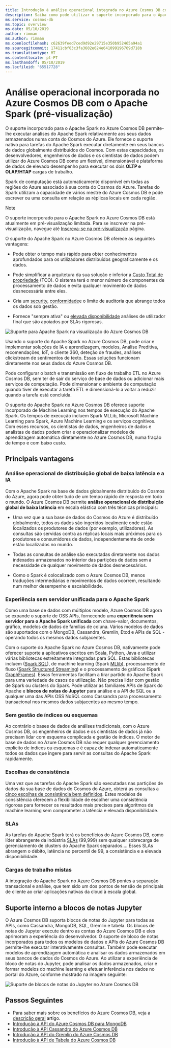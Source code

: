 ```yaml
---
title: Introdução à análise operacional integrada no Azure Cosmos DB com o Apache Spark
description: Saiba como pode utilizar o suporte incorporado para o Apache Spark no Azure Cosmos DB para executar análises operacionais e de IA
ms.service: cosmos-db
ms.topic: overview
ms.date: 05/10/2019
author: rimman
ms.author: rimman
ms.openlocfilehash: c62639feed7ced9d92e29715e350b952465a94a1
ms.sourcegitcommit: 17411cbf03c3fa3602e624e641099196769d718b
ms.translationtype: MT
ms.contentlocale: pt-PT
ms.lasthandoff: 05/10/2019
ms.locfileid: "65517728"
---
```

# <a name="built-in-operational-analytics-in-azure-cosmos-db-with-apache-spark-preview"></a>Análise operacional incorporada no Azure Cosmos DB com o Apache Spark (pré-visualização) 

O suporte incorporado para o Apache Spark no Azure Cosmos DB permite-lhe executar análises do Apache Spark relativamente aos seus dados armazenados numa conta do Cosmos do Azure. Ele fornece o suporte nativo para tarefas do Apache Spark executar diretamente em seus bancos de dados globalmente distribuídos do Cosmos. Com estas capacidades, os desenvolvedores, engenheiros de dados e os cientistas de dados podem utilizar do Azure Cosmos DB como um flexível, dimensionável e plataforma de dados de elevado desempenho para executar os dois **OLTP e OLAP/HTAP** cargas de trabalho. 

Spark de computação está automaticamente disponível em todas as regiões do Azure associado à sua conta do Cosmos do Azure. Tarefas do Spark utilizam a capacidade de vários mestre do Azure Cosmos DB e pode escrever ou uma consulta em relação as réplicas locais em cada região. 

> [!NOTE]
> O suporte incorporado para o Apache Spark no Azure Cosmos DB está atualmente em pré-visualização limitada. Para se inscrever na pré-visualização, navegue até [Inscreva-se na pré-visualização](https://portal.azure.com/?feature.customportal=false#create/Microsoft.DocumentDB) página. 

O suporte do Apache Spark no Azure Cosmos DB oferece as seguintes vantagens:

* Pode obter o tempo mais rápido para obter conhecimentos aprofundados para os utilizadores distribuídos geograficamente e os dados.

* Pode simplificar a arquitetura da sua solução e inferior a [Custo Total de propriedade](total-cost-ownership.md) (TCO). O sistema terá o menor número de componentes de processamento de dados e evita qualquer movimento de dados desnecessária entre eles.

* Cria um [security](secure-access-to-data.md), [conformidade](compliance.md)e o limite de auditoria que abrange todos os dados sob gestão.

* Fornece "sempre ativa" ou [elevada disponibilidade](high-availability.md) análises de utilizador final que são apoiados por SLAs rigorosas.

![Suporte para Apache Spark na visualização do Azure Cosmos DB](./media/spark-api-introduction/spark-api-visualization.png)
 
Usando o suporte do Apache Spark no Azure Cosmos DB, pode criar e implementar soluções de IA e aprendizagem, modelos, Análise Preditiva, recomendações, IoT, o cliente 360, deteção de fraudes, análises clickstream de sentimentos de texto. Essas soluções funcionam diretamente nos seus dados do Azure Cosmos DB.

Pode configurar o batch e transmissão em fluxo de trabalho ETL no Azure Cosmos DB, sem ter de sair do serviço de base de dados ou adicionar mais serviços de computação. Pode dimensionar o ambiente de computação quando tiver de executar a tarefa ETL e dimensioná-lo a voltar a reduzir quando a tarefa está concluída.

O suporte do Apache Spark no Azure Cosmos DB oferece suporte incorporado de Machine Learning nos tempos de execução do Apache Spark. Os tempos de execução incluem Spark MLLib, Microsoft Machine Learning para Spark, Azure Machine Learning e os serviços cognitivos. Com esses recursos, os cientistas de dados, engenheiros de dados e analistas de dados podem criar e operacionalizar modelos de aprendizagem automática diretamente no Azure Cosmos DB, numa fração de tempo e com baixo custo.


## <a name="key-benefits"></a>Principais vantagens

### <a name="globally-distributed-low-latency-operational-analytics-and-ai"></a>Análise operacional de distribuição global de baixa latência e a IA

Com o Apache Spark na base de dados globalmente distribuído do Cosmos do Azure, agora pode obter tudo de um tempo rápido de resposta em todo o mundo. O Azure Cosmos DB permite **análise operacional de distribuição global de baixa latência** em escala elástica com três técnicas principais:

* Uma vez que a sua base de dados do Cosmos do Azure é distribuído globalmente, todos os dados são ingeridos localmente onde estão localizados os produtores de dados (por exemplo, utilizadores). As consultas são servidas contra as réplicas locais mais próximos para os produtores e consumidores de dados, independentemente de onde estão localizados no mundo. 

* Todas as consultas de análise são executadas diretamente nos dados indexados armazenados no interior das partições de dados sem a necessidade de qualquer movimento de dados desnecessários. 

* Como o Spark é colocalizado com o Azure Cosmos DB, menos traduções intermediárias e movimentos de dados ocorrem, resultando num melhor desempenho e escalabilidade.

### <a name="unified-serverless-experience-for-apache-spark"></a>Experiência sem servidor unificada para o Apache Spark

Como uma base de dados com múltiplos modelo, Azure Cosmos DB agora se expande o suporte de OSS APIs, fornecendo uma **experiência sem servidor para o Apache Spark unificada** com chave-valor, documentos, gráfico, modelos de dados de famílias de coluna. Vários modelos de dados são suportados com o MongoDB, Cassandra, Gremlin, Etcd e APIs de SQL - operando todos os mesmos dados subjacentes. 

Com o suporte do Apache Spark no Azure Cosmos DB, nativamente pode oferecer suporte a aplicativos escritos em Scala, Python, Java e utilizar várias bibliotecas estreitamente integradas para SQL. Estas bibliotecas incluem ([Spark SQL](https://spark.apache.org/sql/)), de machine learning (Spark [MLlib](https://spark.apache.org/mllib/)), processamento de fluxo ([Spark Structured Streaming](https://spark.apache.org/streaming/)) e o processamento de gráficos (Spark [GraphFrames]( https://docs.databricks.com/spark/latest/graph-analysis/graphframes/user-guide-python.html)). Essas ferramentas facilitam a tirar partido do Apache Spark para uma variedade de casos de utilização. Não precisa lidar com gestão de Spark ou clusters do Spark. Pode utilizar as familiares APIs de Spark do Apache e **blocos de notas do Jupyter** para análise e a API de SQL ou a qualquer uma das APIs OSS NoSQL como Cassandra para processamento transacional nos mesmos dados subjacentes ao mesmo tempo.

### <a name="no-schema-or-index-management"></a>Sem gestão de índices ou esquemas

Ao contrário o bases de dados de análises tradicionais, com o Azure Cosmos DB, os engenheiros de dados e os cientistas de dados já não precisam lidar com esquema complicada e gestão de índices. O motor de base de dados no Azure Cosmos DB não requer qualquer gerenciamento explícito de índices ou esquemas e é capaz de indexar automaticamente todos os dados que ingere para servir as consultas do Apache Spark rapidamente. 

### <a name="consistency-choices"></a>Escolhas de consistência

Uma vez que as tarefas do Apache Spark são executadas nas partições de dados da sua base de dados do Cosmos do Azure, obterá as consultas a [cinco escolhas de consistência bem definidos](consistency-levels.md). Estes modelos de consistência oferecem a flexibilidade de escolher uma consistência rigorosa para fornecer os resultados mais precisos para algoritmos de machine learning sem comprometer a latência e elevada disponibilidade. 

### <a name="slas"></a>SLAs

As tarefas do Apache Spark terá os benefícios do Azure Cosmos DB, como líder abrangente da indústria [SLAs](https://azure.microsoft.com/support/legal/sla/documentdb/v1_1/) (99,999) sem qualquer sobrecarga de gerenciamento de clusters do Apache Spark separados.... Esses SLAs abrangem o débito, latência no percentil de 99, a consistência e a elevada disponibilidade. 

### <a name="mixed-workloads"></a>Cargas de trabalho mistas

A integração do Apache Spark no Azure Cosmos DB pontes a separação transacional e análise, que tem sido um dos pontos de tensão de principais de cliente ao criar aplicações nativas da cloud à escala global. 

## <a name="built-in-jupyter-notebooks-support"></a>Suporte interno a blocos de notas Jupyter

O Azure Cosmos DB suporta blocos de notas do Jupyter para todas as APIs, como Cassandra, MongoDB, SQL, Gremlin e tabela. Os blocos de notas do Jupyter execute dentro as contas do Azure Cosmos DB e eles aprimoram a experiência do desenvolvedor. O suporte de bloco de notas incorporados para todos os modelos de dados e APIs do Azure Cosmos DB permite-lhe executar interativamente consultas. Também pode executar modelos de aprendizagem automática e analisar os dados armazenados em seus bancos de dados do Cosmos do Azure. Ao utilizar a experiência de bloco de notas do Jupyter, pode analisar os dados armazenados, criar e formar modelos do machine learning e efetuar inferência nos dados no portal do Azure, conforme mostrado na imagem seguinte:

![Suporte de blocos de notas do Jupyter no Azure Cosmos DB](./media/spark-api-introduction/jupyter-notebooks-portal.png)

## <a name="next-steps"></a>Passos Seguintes

* Para saber mais sobre os benefícios do Azure Cosmos DB, veja a [descrição geral](introduction.md) artigo.
* [Introdução à API do Azure Cosmos DB para MongoDB](mongodb-introduction.md)
* [Introdução à API Cassandra do Azure Cosmos DB](cassandra-introduction.md)
* [Introdução à API do Gremlin do Azure Cosmos DB](graph-introduction.md)
* [Introdução à API de Tabela do Azure Cosmos DB](table-introduction.md)




